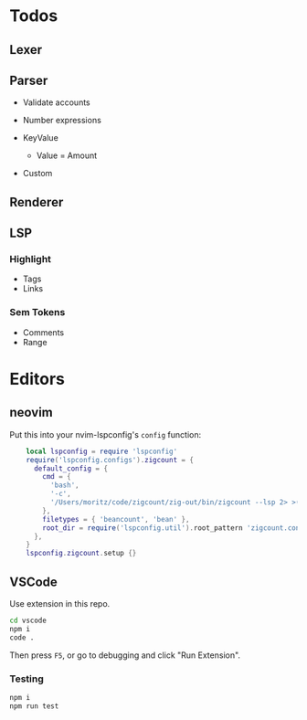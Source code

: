 # Todos

## Lexer

## Parser

- Validate accounts
- Number expressions

- KeyValue
  - Value = Amount

- Custom

## Renderer

## LSP

### Highlight

- Tags
- Links

### Sem Tokens

- Comments
- Range

# Editors

## neovim

Put this into your nvim-lspconfig's `config` function:

```lua
    local lspconfig = require 'lspconfig'
    require('lspconfig.configs').zigcount = {
      default_config = {
        cmd = {
          'bash',
          '-c',
          '/Users/moritz/code/zigcount/zig-out/bin/zigcount --lsp 2> >(tee zigcount.log >&2)',
        },
        filetypes = { 'beancount', 'bean' },
        root_dir = require('lspconfig.util').root_pattern 'zigcount.config',
      },
    }
    lspconfig.zigcount.setup {}

```

## VSCode

Use extension in this repo.

```bash
cd vscode
npm i
code .
```

Then press `F5`, or go to debugging and click "Run Extension".

### Testing

```bash
npm i
npm run test
```
